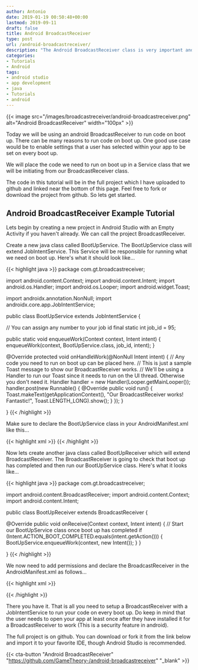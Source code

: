 ```yaml
---
author: Antonio
date: 2019-01-19 00:50:48+00:00
lastmod: 2019-09-11
draft: false
title: Android BroadcastReceiver
type: post
url: /android-broadcastreceiver/
description: "The Android BroadcastReceiver class is very important and should get familiar with it. In this tutorial we will cover how to use the BroadcastReceiver with a JobIntentService to run some code upon boot up."
categories:
- Tutorials
- Android
tags:
- android studio
- app development
- java
- Tutorials
- android
---
```


{{< image src="/images/broadcastreceiver/android-broadcastreceiver.png" alt="Android BroadcastReceiver" width="100px" >}}

Today we will be using an android BroadcastReceiver to run code on boot up. There can be many reasons to run code on boot up. One good use case would be to enable settings that a user has selected within your app to be set on every boot up.

<!--more-->

We will place the code we need to run on boot up in a Service class that we will be initiating from our BroadcastReceiver class.

The code in this tutorial will be in the full project which I have uploaded to github and linked near the bottom of this page. Feel free to fork or download the project from github. So lets get started.

## Android BroadcastReceiver Example Tutorial

Lets begin by creating a new project in Android Studio with an Empty Activity if you haven't already. We can call the project BroadcastReceiver.

Create a new java class called BootUpService. The BootUpService class will extend JobIntentService. This Service will be responsible for running what we need on boot up. Here's what it should look like…

{{< highlight java >}}
package com.gt.broadcastreceiver;

import android.content.Context;
import android.content.Intent;
import android.os.Handler;
import android.os.Looper;
import android.widget.Toast;

import androidx.annotation.NonNull;
import androidx.core.app.JobIntentService;

public class BootUpService extends JobIntentService {

  // You can assign any number to your job id
  final static int job_id = 95;

  public static void enqueueWork(Context context, Intent intent) {
    enqueueWork(context, BootUpService.class, job_id, intent);
  }

  @Override
  protected void onHandleWork(@NonNull Intent intent) {
    // Any code you need to run on boot up can be placed here.
    // This is just a sample Toast message to show our BroadcastReceiver works.
    // We'll be using a Handler to run our Toast since it needs to run on the UI thread. Otherwise you don't need it.
    Handler handler = new Handler(Looper.getMainLooper());
    handler.post(new Runnable() {
      @Override
      public void run() {
          Toast.makeText(getApplicationContext(), "Our BroadcastReceiver works! Fantastic!", Toast.LENGTH_LONG).show();
      }
    });
  }

}
{{< /highlight >}}

Make sure to declare the BootUpService class in your AndroidManifest.xml like this…

{{< highlight xml >}}
<service android:name=".BootUpService"
  android:permission="android.permission.BIND_JOB_SERVICE"/>
{{< /highlight >}}

Now lets create another java class called BootUpReceiver which will extend BroadcastReceiver. The BroadcastReceiver is going to check that boot up has completed and then run our BootUpService class. Here's what it looks like…

{{< highlight java >}}
package com.gt.broadcastreceiver;

import android.content.BroadcastReceiver;
import android.content.Context;
import android.content.Intent;

public class BootUpReceiver extends BroadcastReceiver {

  @Override
  public void onReceive(Context context, Intent intent) {
    // Start our BootUpService class once boot up has completed
    if (Intent.ACTION_BOOT_COMPLETED.equals(intent.getAction())) {
      BootUpService.enqueueWork(context, new Intent());
    }
  }

}
{{< /highlight >}}

We now need to add permissions and declare the BroadcastReceiver in the AndroidManifest.xml as follows…

{{< highlight xml >}}
<!--For pre-android O to run JobIntentService, WAKE_LOCK is needed-->
<uses-permission android:name="android.permission.WAKE_LOCK" />
<uses-permission android:name="android.permission.RECEIVE_BOOT_COMPLETED" />

<receiver android:name=".BootUpReceiver" android:enabled="true" android:exported="false">
  <intent-filter>
    <action android:name="android.intent.action.BOOT_COMPLETED" />
  </intent-filter>
</receiver>
{{< /highlight >}}

There you have it. That is all you need to setup a BroadcastReceiver with a JobIntentService to run your code on every boot up. Do keep in mind that the user needs to open your app at least once after they have installed it for a BroadcastReceiver to work (This is a security feature in android).

The full project is on github. You can download or fork it from the link below and import it to your favorite IDE, though Android Studio is recommended.

{{< cta-button "Android BroadcastReceiver" "https://github.com/GameTheory-/android-broadcastreceiver" "_blank" >}}
